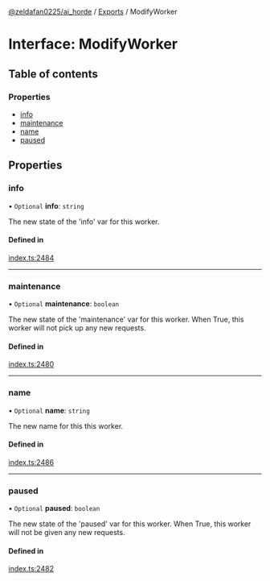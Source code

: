 [@zeldafan0225/ai_horde](../README.md) / [Exports](../modules.md) / ModifyWorker

# Interface: ModifyWorker

## Table of contents

### Properties

- [info](ModifyWorker.md#info)
- [maintenance](ModifyWorker.md#maintenance)
- [name](ModifyWorker.md#name)
- [paused](ModifyWorker.md#paused)

## Properties

### info

• `Optional` **info**: `string`

The new state of the 'info' var for this worker.

#### Defined in

[index.ts:2484](https://github.com/ZeldaFan0225/ai_horde/blob/bd3c116/index.ts#L2484)

___

### maintenance

• `Optional` **maintenance**: `boolean`

The new state of the 'maintenance' var for this worker. When True, this worker will not pick up any new requests.

#### Defined in

[index.ts:2480](https://github.com/ZeldaFan0225/ai_horde/blob/bd3c116/index.ts#L2480)

___

### name

• `Optional` **name**: `string`

The new name for this this worker.

#### Defined in

[index.ts:2486](https://github.com/ZeldaFan0225/ai_horde/blob/bd3c116/index.ts#L2486)

___

### paused

• `Optional` **paused**: `boolean`

The new state of the 'paused' var for this worker. When True, this worker will not be given any new requests.

#### Defined in

[index.ts:2482](https://github.com/ZeldaFan0225/ai_horde/blob/bd3c116/index.ts#L2482)
